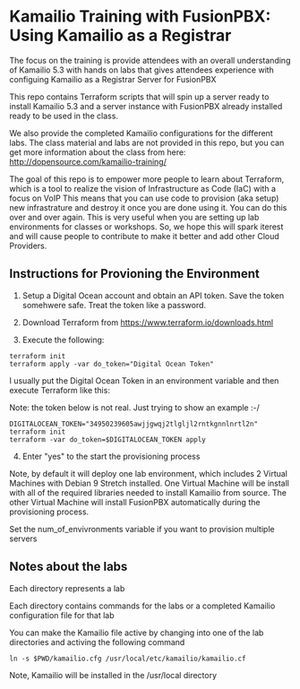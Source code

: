# Kamailio Training with FusionPBX: Using Kamailio as a Registrar

The focus on the training is provide attendees with an overall understanding of Kamailio 5.3 with hands on labs
that gives attendees experience with configuing Kamailio as a Registrar Server for FusionPBX

This repo contains Terraform scripts that will spin up a server ready to install Kamailio 5.3 and a server instance with 
FusionPBX already installed ready to be used in the class.

We also provide the completed Kamailio configurations for the different labs.  The class material and labs are not provided in this repo,
but you can get more information about the class from here: http://dopensource.com/kamailio-training/  

The goal of this repo is to empower more people to learn about Terraform, which is a tool to realize the vision of Infrastructure as Code (IaC) with a focus on VoIP 
This means that you can use code to provision (aka setup) new infrastrature and destroy it once you are done using it.  You can do this over and over again.
This is very useful when you are setting up lab environments for classes or workshops.  So, we hope this will spark iterest and will cause people to contribute to
make it better and add other Cloud Providers.  

## Instructions for Provioning the Environment

1. Setup a Digital Ocean account and obtain an API token.  Save the token somehwere safe.  Treat the token like a password.

2. Download Terraform from https://www.terraform.io/downloads.html

3. Execute the following:

```
terraform init
terraform apply -var do_token="Digital Ocean Token"
```

I usually put the Digital Ocean Token in an environment variable and then execute Terraform like this:

Note: the token below is not real.  Just trying to show an example :-/

```
DIGITALOCEAN_TOKEN="34950239605awjjgwqj2tlgljl2rntkgnnlnrtl2n"
terraform init
terraform -var do_token=$DIGITALOCEAN_TOKEN apply
```

4. Enter "yes" to the start the provisioning process


Note, by default it will deploy one lab environment, which includes 2 Virtual Machines with Debian 9 Stretch installed.  One Virtual Machine will be install with 
all of the required libraries needed to install Kamailio from source.  The other Virtual Machine will install FusionPBX automatically during the provisioning process.  

Set the num_of_envivronments variable if you want to provision multiple servers


## Notes about the labs

Each directory represents a lab

Each directory contains commands for the labs or a completed Kamailio configuration file for that lab

You can make the Kamailio file active by changing into one of the lab directories and activing the following command

```
ln -s $PWD/kamailio.cfg /usr/local/etc/kamailio/kamailio.cf
```

Note, Kamailio will be installed in the /usr/local directory
